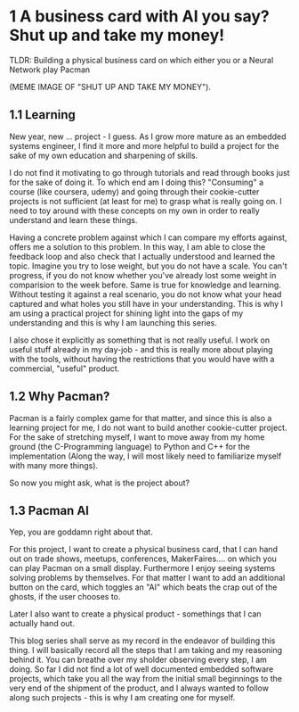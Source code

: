 # 1 A business card with AI you say? Shut up and take my money!
TLDR: Building a physical business card on which either you or a Neural Network play Pacman

(MEME IMAGE OF "SHUT UP AND TAKE MY MONEY").

## 1.1 Learning
New year, new ... project - I guess. As I grow more mature as an embedded systems engineer, I find it more and more helpful to build a project for the sake of my own education and sharpening of skills.

I do not find it motivating to go through tutorials and read through books just for the sake of doing it. To which end am I doing this? "Consuming" a course (like coursera, udemy) and going through their cookie-cutter projects is not sufficient (at least for me) to grasp what is really going on. I need to toy around with these concepts on my own in order to really understand and learn these things.

Having a concrete problem against which I can compare my efforts against, offers me a solution to this problem. In this way, I am able to close the feedback loop and also check that I actually understood and learned the topic. Imagine you try to lose weight, but you do not have a scale. You can't progress, if you do not know whether you've already lost some weight in comparision to the week before. Same is true for knowledge and learning. Without testing it against a real scenario, you do not know what your head captured and what holes you still have in your understanding. This is why I am using a practical project for shining light into the gaps of my understanding and this is why I am launching this series. 

I also chose it explicitly as something that is not really useful. I work on useful stuff already in my day-job - and this is really more about playing with the tools, without having the restrictions that you would have with a commercial, "useful" product.

## 1.2 Why Pacman?
Pacman is a fairly complex game for that matter, and since this is also a learning project for me, I do not want to build another cookie-cutter project. For the sake of stretching myself, I want to move away from my home ground (the C-Programming language) to Python and C++ for the implementation (Along the way, I will most likely need to familiarize myself with many more things).

So now you might ask, what is the project about?

## 1.3 Pacman AI
Yep, you are goddamn right about that.

For this project, I want to create a physical business card, that I can hand out on trade shows, meetups, conferences, MakerFaires.... on which you can play Pacman on a small display. Furthermore I enjoy seeing systems solving problems by themselves. For that matter I want to add an additional button on the card, which toggles an "AI" which beats the crap out of the ghosts, if the user chooses to. 

Later I also want to create a physical product - somethings that I can actually hand out. 

This blog series shall serve as my record in the endeavor of building this thing. I will basically record all the steps that I am taking and my reasoning behind it. You can breathe over my sholder observing every step, I am doing. So far I did not find a lot of well documented embedded software projects, which take you all the way from the initial small beginnings to the very end of the shipment of the product, and I always wanted to follow along such projects - this is why I am creating one for myself.